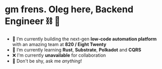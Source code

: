 # gm frens. Oleg here, Backend Engineer ⛓ 🧊

- 🔭 I’m currently building the next-gen **low-code automation platform** with an amazing team at **820 / Eight Twenty**
- 🌱 I’m currently learning **Rust**, **Substrate**, **Polkadot** and **CQRS**
- ❌ I'm currently **unavailable** for collaboration
- 💬 Don't be shy, ask me *anything*!
